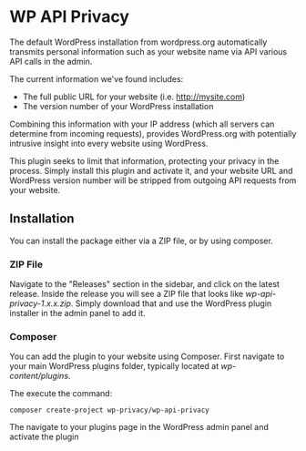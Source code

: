 # WP API Privacy

The default WordPress installation from wordpress.org automatically transmits personal information such as your website name via API various API calls in the admin.  

The current information we've found includes:
- The full public URL for your website (i.e. http://mysite.com)
- The version number of your WordPress installation

Combining this information with your IP address (which all servers can determine from incoming requests), provides WordPress.org with potentially intrusive insight into every website using WordPress.  

This plugin seeks to limit that information, protecting your privacy in the process. Simply install this plugin and activate it, and your website URL and WordPress version number will be stripped from outgoing API requests from your website.

## Installation

You can install the package either via a ZIP file, or by using composer.

### ZIP File

Navigate to the "Releases" section in the sidebar, and click on the latest release.  Inside the release you will see a ZIP file that looks like 
*wp-api-privacy-1.x.x.zip*.  Simply download that and use the WordPress plugin installer in the admin panel to add it.

### Composer

You can add the plugin to your website using Composer.  First navigate to your main WordPress plugins folder, typically located at *wp-content/plugins*. 

The execute the command:

```
composer create-project wp-privacy/wp-api-privacy
```

The navigate to your plugins page in the WordPress admin panel and activate the plugin
